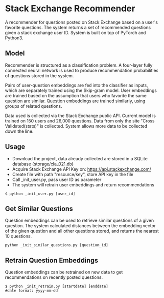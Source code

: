 # Stack Exchange Recommender

A recommender for questions posted on Stack Exchange based on a user's favorite questions. The system returns a set of recommended questions given a stack exchange user ID. System is built on top of PyTorch and Python3.

## Model

Recommender is structured as a classification problem. A four-layer fully connected neural network is used to produce recommendation probabilities of questions stored in the system. 

Pairs of user-question embeddings are fed into the classifier as inputs, which are separately trained using the Skip-gram model. User embeddings are trained based on the assumption that users who favorite the same question are similar. Question embeddings are trained similarly, using groups of related questions.

Data used is collected via the Stack Exchange public API. Current model is trained on 150 users and 26,000 questions. Data from only the site "Cross Validated(stats)" is collected. System allows more data to be collected down the line.

## Usage

* Download the project, data already collected are stored in a SQLite database (storage/cla_021.db)
* Acquire Stack Exchange API Key on: https://api.stackexchange.com/
* Create file with path "resource/key", store API key in the file
* Call \_init\_user.py, pass user ID as parameter
* The system will retrain user embeddings and return recommendations

```
$ python _init_user.py [user_id]
```

## Get Similar Questions

Question embeddings can be used to retrieve similar questions of a given question. The system calculated distances between the embedding vector of the given question and all other questions stored, and returns the nearest 10 questions.

```
python _init_similar_questions.py [question_id]
```

## Retrain Question Embeddings

Question embeddings can be retrained on new data to get recommendations on recently posted questions.

```
$ python _init_retrain.py [startdate] [enddate]
#date format: yyyy-mm-dd
```
